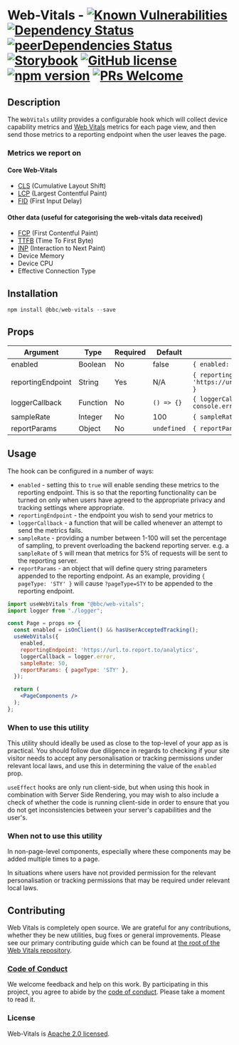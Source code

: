 # Web-Vitals - [![Known Vulnerabilities](https://snyk.io/test/github/bbc/psammead/badge.svg?targetFile=packages%2Fcomponents%2Fweb-vitals%2Fpackage.json)](https://snyk.io/test/github/bbc/psammead?targetFile=packages%2Fcomponents%2Fweb-vitals%2Fpackage.json) [![Dependency Status](https://david-dm.org/bbc/psammead.svg?path=packages/components/web-vitals)](https://david-dm.org/bbc/psammead?path=packages/components/web-vitals) [![peerDependencies Status](https://david-dm.org/bbc/psammead/peer-status.svg?path=packages/components/web-vitals)](https://david-dm.org/bbc/psammead?path=packages/components/web-vitals&type=peer) [![Storybook](https://raw.githubusercontent.com/storybooks/brand/master/badge/badge-storybook.svg?sanitize=true)](https://bbc.github.io/psammead/?path=/story/web-vitals--containing-image) [![GitHub license](https://img.shields.io/badge/license-Apache%202.0-blue.svg)](https://github.com/bbc/psammead/blob/latest/LICENSE) [![npm version](https://img.shields.io/npm/v/@bbc/web-vitals.svg)](https://www.npmjs.com/package/@bbc/web-vitals) [![PRs Welcome](https://img.shields.io/badge/PRs-welcome-brightgreen.svg)](https://github.com/bbc/psammead/blob/latest/CONTRIBUTING.md)

## Description

The `WebVitals` utility provides a configurable hook which will collect device capability metrics and [Web Vitals](https://web.dev/vitals/?gclid=CjwKCAjw-5v7BRAmEiwAJ3DpuGq4yydZBEHoLscEvvrOE5Ef01huTLJebM6jdIWsGKS5L3QeMT5GfhoCNpkQAvD_BwE) metrics for each page view, and then send those metrics to a reporting endpoint when the user leaves the page.

### Metrics we report on

#### Core Web-Vitals

- [CLS](https://web.dev/cls/) (Cumulative Layout Shift)
- [LCP](https://web.dev/lcp/) (Largest Contentful Paint)
- [FID](https://web.dev/fid/) (First Input Delay)

#### Other data (useful for categorising the web-vitals data received)

- [FCP](https://web.dev/fcp/) (First Contentful Paint)
- [TTFB](https://web.dev/time-to-first-byte/) (Time To First Byte)
- [INP](https://web.dev/inp/) (Interaction to Next Paint)
- Device Memory
- Device CPU
- Effective Connection Type

## Installation

```jsx
npm install @bbc/web-vitals --save
```

## Props

| Argument          | Type     | Required | Default     | Example                                                       |
| ----------------- | -------- | -------- | ----------- | ------------------------------------------------------------- |
| enabled           | Boolean  | No       | false       | `{ enabled: true }`                                           |
| reportingEndpoint | String   | Yes      | N/A         | `{ reportingEndpoint: 'https://url.to.report.to/analytics' }` |
| loggerCallback    | Function | No       | `() => {}`  | `{ loggerCallback: (error) => console.error(error) }`         |
| sampleRate        | Integer  | No       | 100         | `{ sampleRate: 5 }`                                           |
| reportParams      | Object   | No       | `undefined` | `{ reportParams: { pageType: 'STY' }`                         |

## Usage

The hook can be configured in a number of ways:

- `enabled` - setting this to `true` will enable sending these metrics to the reporting endpoint. This is so that the reporting functionality can be turned on only when users have agreed to the appropriate privacy and tracking settings where appropriate.
- `reportingEndpoint` - the endpoint you wish to send your metrics to
- `loggerCallback` - a function that will be called whenever an attempt to send the metrics fails.
- `sampleRate` - providing a number between 1-100 will set the percentage of sampling, to prevent overloading the backend reporting server. e.g. a `sampleRate` of `5` will mean that metrics for 5% of requests will be sent to the reporting server.
- `reportParams` - an object that will define query string parameters appended to the reporting endpoint. As an example, providing `{ pageType: 'STY' }` will cause `?pageType=STY` to be appended to the reporting endpoint.

```jsx
import useWebVitals from "@bbc/web-vitals";
import logger from "./logger";

const Page = props => {
  const enabled = isOnClient() && hasUserAcceptedTracking();
  useWebVitals({
    enabled,
    reportingEndpoint: 'https://url.to.report.to/analytics',
    loggerCallback = logger.error,
    sampleRate: 50,
    reportParams: { pageType: 'STY' },
  });

  return (
    <PageComponents />
  );
};
```

### When to use this utility

This utility should ideally be used as close to the top-level of your app as is practical. You should follow due diligence in regards to checking if your site visitor needs to accept any personalisation or tracking permissions under relevant local laws, and use this in determining the value of the `enabled` prop.

`useEffect` hooks are only run client-side, but when using this hook in combination with Server Side Rendering, you may wish to also include a check of whether the code is running client-side in order to ensure that you do not get inconsistencies between your server's capabilities and the user's.

### When not to use this utility

In non-page-level components, especially where these components may be added multiple times to a page.

In situations where users have not provided permission for the relevant personalisation or tracking permissions that may be required under relevant local laws.

## Contributing

Web Vitals is completely open source. We are grateful for any contributions, whether they be new utilities, bug fixes or general improvements. Please see our primary contributing guide which can be found at [the root of the Web Vitals repository](https://github.com/bbc/web-vitals/blob/latest/CONTRIBUTING.md).

### [Code of Conduct](https://github.com/bbc/web-vitals/blob/latest/CODE_OF_CONDUCT.md)

We welcome feedback and help on this work. By participating in this project, you agree to abide by the [code of conduct](https://github.com/bbc/web-vitals/blob/latest/.github/CODE_OF_CONDUCT.md). Please take a moment to read it.

### License

Web-Vitals is [Apache 2.0 licensed](https://github.com/bbc/web-vitals/blob/latest/LICENSE.md).

